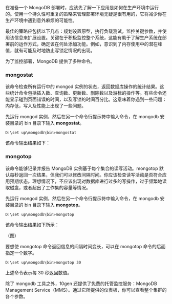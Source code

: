 在准备一个 MongoDB 部署时，应该先了解一下应用是如何在生产环境中运行的。使用一个持久性可重复的策略来管理部署环境无疑是很有用的，它将减少你在生产环境中遇到意外麻烦的可能性。

最佳的策略应包括以下几点：规划设置原型，执行负载测试，监控关键参数，并使用该信息来扩展设置。关键在于积极监控整个系统，这能有助于了解生产系统在部署前的运作方式，确定该在何处添加功能。例如，意识到了内存使用中的潜在峰值，就有可能及时地防止写锁定情况的出现。  

为了监控部署，MongoDB 提供了多种命令。  

### mongostat  

该命令检查所有运行中的 mongod 实例的状态，返回数据库操作的统计结果。这些统计命令包括插入数、查询数、更新数、删除数以及游标的操作等。有些命令还能显示碰到页面错误的时间，以及写锁的时间百分比。这意味着你遇到一些问题：内存低，写入及性能上出现了一些问题。   

先运行 mongod 实例，然后在另一个命令行提示符中输入命令，在 mongodb 安装目录的 bin 目录下输入 **mongostat**。   

`D:\set up\mongodb\bin>mongostat`  

该命令输出结果如下：  

### mongotop  

该命令能够记录并报告 MongoDB 实例基于每个集合的读写活动。mongotop 默认每秒返回一次结果，但我们可以修改间隔时间。你应该检查读写活动是否符合应用预期状态。理想情况下，不应该出现对数据库进行过多的写操作，过于频繁地读取磁盘，或者超出了工作集的容量等情况。   

先运行 mongod 实例，然后在另一个命令行提示符中输入命令，在 mongodb 安装目录的 bin 目录下输入 **mongotop**。  

`D:\set up\mongodb\bin>mongotop`   


该命令输出结果如下所示：  

（图）   

要想使 mongotop 命令返回信息的间隔时间变长，可以在 mongotop 命令的后面指定一个数字。  

`D:\set up\mongodb\bin>mongotop 30`  

上述命令表示每 30 秒返回数值。  

除了 mongodb 工具之外，10gen 还提供了免费的托管监控服务：MongoDB Management Service（MMS）。通过它所提供的仪表板，你可以查看整个集群的各个参数。  
